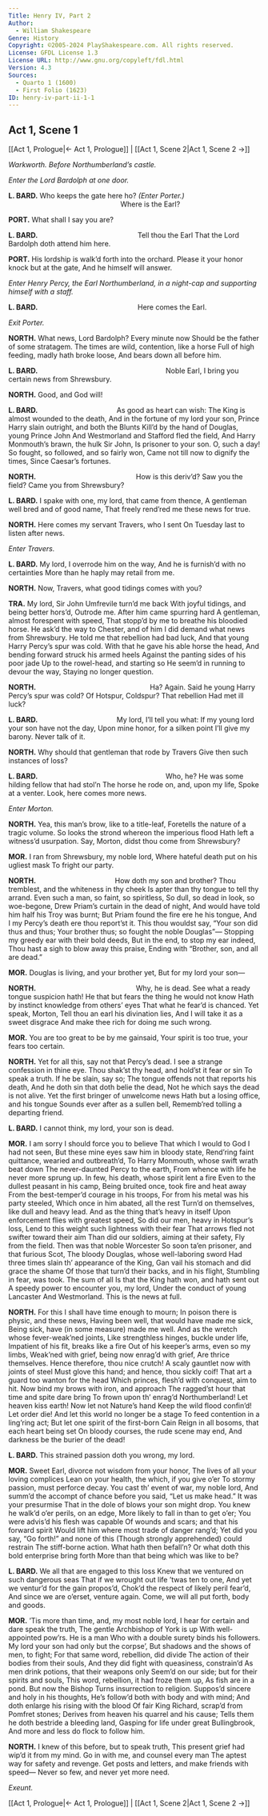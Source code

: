 ```yaml
---
Title: Henry IV, Part 2
Author: 
  - William Shakespeare
Genre: History
Copyright: ©2005-2024 PlayShakespeare.com. All rights reserved.
License: GFDL License 1.3
License URL: http://www.gnu.org/copyleft/fdl.html
Version: 4.3
Sources:
  - Quarto 1 (1600)
  - First Folio (1623)
ID: henry-iv-part-ii-1-1
---
```


## Act 1, Scene 1
[[Act 1, Prologue|← Act 1, Prologue]] | [[Act 1, Scene 2|Act 1, Scene 2 →]]

*Warkworth. Before Northumberland’s castle.*

*Enter the Lord Bardolph at one door.*

**L. BARD.**
Who keeps the gate here ho?
*(Enter Porter.)*
                Where is the Earl?

**PORT.**
What shall I say you are?

**L. BARD.**
              Tell thou the Earl
That the Lord Bardolph doth attend him here.

**PORT.**
His lordship is walk’d forth into the orchard.
Please it your honor knock but at the gate,
And he himself will answer.

*Enter Henry Percy, the Earl Northumberland, in a night-cap and supporting himself with a staff.*

**L. BARD.**
              Here comes the Earl.

*Exit Porter.*

**NORTH.**
What news, Lord Bardolph? Every minute now
Should be the father of some stratagem.
The times are wild, contention, like a horse
Full of high feeding, madly hath broke loose,
And bears down all before him.

**L. BARD.**
                  Noble Earl,
I bring you certain news from Shrewsbury.

**NORTH.**
Good, and God will!

**L. BARD.**
           As good as heart can wish:
The King is almost wounded to the death,
And in the fortune of my lord your son,
Prince Harry slain outright, and both the Blunts
Kill’d by the hand of Douglas, young Prince John
And Westmorland and Stafford fled the field,
And Harry Monmouth’s brawn, the hulk Sir John,
Is prisoner to your son. O, such a day!
So fought, so followed, and so fairly won,
Came not till now to dignify the times,
Since Caesar’s fortunes.

**NORTH.**
              How is this deriv’d?
Saw you the field? Came you from Shrewsbury?

**L. BARD.**
I spake with one, my lord, that came from thence,
A gentleman well bred and of good name,
That freely rend’red me these news for true.

**NORTH.**
Here comes my servant Travers, who I sent
On Tuesday last to listen after news.

*Enter Travers.*

**L. BARD.**
My lord, I overrode him on the way,
And he is furnish’d with no certainties
More than he haply may retail from me.

**NORTH.**
Now, Travers, what good tidings comes with you?

**TRA.**
My lord, Sir John Umfrevile turn’d me back
With joyful tidings, and being better hors’d,
Outrode me. After him came spurring hard
A gentleman, almost forespent with speed,
That stopp’d by me to breathe his bloodied horse.
He ask’d the way to Chester, and of him
I did demand what news from Shrewsbury.
He told me that rebellion had bad luck,
And that young Harry Percy’s spur was cold.
With that he gave his able horse the head,
And bending forward struck his armed heels
Against the panting sides of his poor jade
Up to the rowel-head, and starting so
He seem’d in running to devour the way,
Staying no longer question.

**NORTH.**
                Ha? Again.
Said he young Harry Percy’s spur was cold?
Of Hotspur, Coldspur? That rebellion
Had met ill luck?

**L. BARD.**
           My lord, I’ll tell you what:
If my young lord your son have not the day,
Upon mine honor, for a silken point
I’ll give my barony. Never talk of it.

**NORTH.**
Why should that gentleman that rode by Travers
Give then such instances of loss?

**L. BARD.**
                  Who, he?
He was some hilding fellow that had stol’n
The horse he rode on, and, upon my life,
Spoke at a venter. Look, here comes more news.

*Enter Morton.*

**NORTH.**
Yea, this man’s brow, like to a title-leaf,
Foretells the nature of a tragic volume.
So looks the strond whereon the imperious flood
Hath left a witness’d usurpation.
Say, Morton, didst thou come from Shrewsbury?

**MOR.**
I ran from Shrewsbury, my noble lord,
Where hateful death put on his ugliest mask
To fright our party.

**NORTH.**
           How doth my son and brother?
Thou tremblest, and the whiteness in thy cheek
Is apter than thy tongue to tell thy arrand.
Even such a man, so faint, so spiritless,
So dull, so dead in look, so woe-begone,
Drew Priam’s curtain in the dead of night,
And would have told him half his Troy was burnt;
But Priam found the fire ere he his tongue,
And I my Percy’s death ere thou report’st it.
This thou wouldst say, “Your son did thus and thus;
Your brother thus; so fought the noble Douglas”⁠—
Stopping my greedy ear with their bold deeds,
But in the end, to stop my ear indeed,
Thou hast a sigh to blow away this praise,
Ending with “Brother, son, and all are dead.”

**MOR.**
Douglas is living, and your brother yet,
But for my lord your son⁠—

**NORTH.**
              Why, he is dead.
See what a ready tongue suspicion hath!
He that but fears the thing he would not know
Hath by instinct knowledge from others’ eyes
That what he fear’d is chanced. Yet speak, Morton,
Tell thou an earl his divination lies,
And I will take it as a sweet disgrace
And make thee rich for doing me such wrong.

**MOR.**
You are too great to be by me gainsaid,
Your spirit is too true, your fears too certain.

**NORTH.**
Yet for all this, say not that Percy’s dead.
I see a strange confession in thine eye.
Thou shak’st thy head, and hold’st it fear or sin
To speak a truth. If he be slain, say so;
The tongue offends not that reports his death,
And he doth sin that doth belie the dead,
Not he which says the dead is not alive.
Yet the first bringer of unwelcome news
Hath but a losing office, and his tongue
Sounds ever after as a sullen bell,
Rememb’red tolling a departing friend.

**L. BARD.**
I cannot think, my lord, your son is dead.

**MOR.**
I am sorry I should force you to believe
That which I would to God I had not seen,
But these mine eyes saw him in bloody state,
Rend’ring faint quittance, wearied and outbreath’d,
To Harry Monmouth, whose swift wrath beat down
The never-daunted Percy to the earth,
From whence with life he never more sprung up.
In few, his death, whose spirit lent a fire
Even to the dullest peasant in his camp,
Being bruited once, took fire and heat away
From the best-temper’d courage in his troops,
For from his metal was his party steeled,
Which once in him abated, all the rest
Turn’d on themselves, like dull and heavy lead.
And as the thing that’s heavy in itself
Upon enforcement flies with greatest speed,
So did our men, heavy in Hotspur’s loss,
Lend to this weight such lightness with their fear
That arrows fled not swifter toward their aim
Than did our soldiers, aiming at their safety,
Fly from the field. Then was that noble Worcester
So soon ta’en prisoner, and that furious Scot,
The bloody Douglas, whose well-laboring sword
Had three times slain th’ appearance of the King,
Gan vail his stomach and did grace the shame
Of those that turn’d their backs, and in his flight,
Stumbling in fear, was took. The sum of all
Is that the King hath won, and hath sent out
A speedy power to encounter you, my lord,
Under the conduct of young Lancaster
And Westmorland. This is the news at full.

**NORTH.**
For this I shall have time enough to mourn;
In poison there is physic, and these news,
Having been well, that would have made me sick,
Being sick, have (in some measure) made me well.
And as the wretch whose fever-weak’ned joints,
Like strengthless hinges, buckle under life,
Impatient of his fit, breaks like a fire
Out of his keeper’s arms, even so my limbs,
Weak’ned with grief, being now enrag’d with grief,
Are thrice themselves. Hence therefore, thou nice crutch!
A scaly gauntlet now with joints of steel
Must glove this hand; and hence, thou sickly coif!
That art a guard too wanton for the head
Which princes, flesh’d with conquest, aim to hit.
Now bind my brows with iron, and approach
The ragged’st hour that time and spite dare bring
To frown upon th’ enrag’d Northumberland!
Let heaven kiss earth! Now let not Nature’s hand
Keep the wild flood confin’d! Let order die!
And let this world no longer be a stage
To feed contention in a ling’ring act;
But let one spirit of the first-born Cain
Reign in all bosoms, that each heart being set
On bloody courses, the rude scene may end,
And darkness be the burier of the dead!

**L. BARD.**
This strained passion doth you wrong, my lord.

**MOR.**
Sweet Earl, divorce not wisdom from your honor,
The lives of all your loving complices
Lean on your health, the which, if you give o’er
To stormy passion, must perforce decay.
You cast th’ event of war, my noble lord,
And summ’d the accompt of chance before you said,
“Let us make head.” It was your presurmise
That in the dole of blows your son might drop.
You knew he walk’d o’er perils, on an edge,
More likely to fall in than to get o’er;
You were advis’d his flesh was capable
Of wounds and scars; and that his forward spirit
Would lift him where most trade of danger rang’d;
Yet did you say, “Go forth!” and none of this
(Though strongly apprehended) could restrain
The stiff-borne action. What hath then befall’n?
Or what doth this bold enterprise bring forth
More than that being which was like to be?

**L. BARD.**
We all that are engaged to this loss
Knew that we ventured on such dangerous seas
That if we wrought out life ’twas ten to one,
And yet we ventur’d for the gain propos’d,
Chok’d the respect of likely peril fear’d,
And since we are o’erset, venture again.
Come, we will all put forth, body and goods.

**MOR.**
’Tis more than time, and, my most noble lord,
I hear for certain and dare speak the truth,
The gentle Archbishop of York is up
With well-appointed pow’rs. He is a man
Who with a double surety binds his followers.
My lord your son had only but the corpse’,
But shadows and the shows of men, to fight;
For that same word, rebellion, did divide
The action of their bodies from their souls,
And they did fight with queasiness, constrain’d
As men drink potions, that their weapons only
Seem’d on our side; but for their spirits and souls,
This word, rebellion, it had froze them up,
As fish are in a pond. But now the Bishop
Turns insurrection to religion.
Suppos’d sincere and holy in his thoughts,
He’s follow’d both with body and with mind;
And doth enlarge his rising with the blood
Of fair King Richard, scrap’d from Pomfret stones;
Derives from heaven his quarrel and his cause;
Tells them he doth bestride a bleeding land,
Gasping for life under great Bullingbrook,
And more and less do flock to follow him.

**NORTH.**
I knew of this before, but to speak truth,
This present grief had wip’d it from my mind.
Go in with me, and counsel every man
The aptest way for safety and revenge.
Get posts and letters, and make friends with speed⁠—
Never so few, and never yet more need.

*Exeunt.*

[[Act 1, Prologue|← Act 1, Prologue]] | [[Act 1, Scene 2|Act 1, Scene 2 →]]